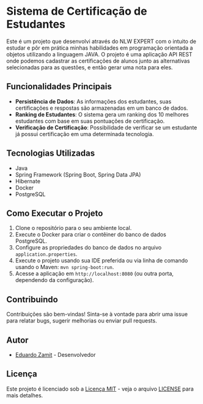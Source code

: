 # Sistema de Certificação de Estudantes

Este é um projeto que desenvolvi através do NLW EXPERT com o intuito de estudar e pôr em prática minhas habilidades em programação orientada a objetos utilizando a linguagem JAVA. O projeto é uma aplicação API REST onde podemos cadastrar as certificações de alunos junto as alternativas selecionadas para as questões, e então gerar uma nota para eles.

## Funcionalidades Principais

- **Persistência de Dados**: As informações dos estudantes, suas certificações e respostas são armazenadas em um banco de dados.
- **Ranking de Estudantes**: O sistema gera um ranking dos 10 melhores estudantes com base em suas pontuações de certificação.
- **Verificação de Certificação**: Possibilidade de verificar se um estudante já possui certificação em uma determinada tecnologia.

## Tecnologias Utilizadas

- Java
- Spring Framework (Spring Boot, Spring Data JPA)
- Hibernate
- Docker
- PostgreSQL

## Como Executar o Projeto

1. Clone o repositório para o seu ambiente local.
2. Execute o Docker para criar o contêiner do banco de dados PostgreSQL.
3. Configure as propriedades do banco de dados no arquivo `application.properties`.
4. Execute o projeto usando sua IDE preferida ou via linha de comando usando o Maven: `mvn spring-boot:run`.
5. Acesse a aplicação em `http://localhost:8080` (ou outra porta, dependendo da configuração).

## Contribuindo

Contribuições são bem-vindas! Sinta-se à vontade para abrir uma issue para relatar bugs, sugerir melhorias ou enviar pull requests.

## Autor

- [Eduardo Zamit](https://github.com/eduardozamit) - Desenvolvedor

## Licença

Este projeto é licenciado sob a [Licença MIT](https://opensource.org/licenses/MIT) - veja o arquivo [LICENSE](LICENSE) para mais detalhes.
